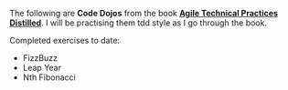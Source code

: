 The following are **Code Dojos** from the book [**Agile Technical Practices Distilled**](https://www.amazon.co.uk/Agile-Technical-Practices-Distilled-Mastering/dp/1793412375). I will be practising them
tdd style as I go through the book.

Completed exercises to date:
* FizzBuzz
* Leap Year
* Nth Fibonacci
